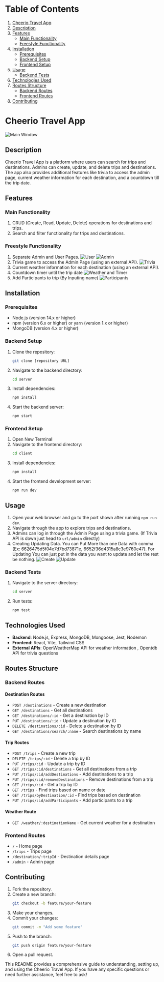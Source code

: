# Table of Contents
1. [Cheerio Travel App](#cheerio-travel-app)
2. [Description](#description)
3. [Features](#features)
   - [Main Functionality](#main-functionality)
   - [Freestyle Functionality](#freestyle-functionality)
4. [Installation](#installation)
   - [Prerequisites](#prerequisites)
   - [Backend Setup](#backend-setup)
   - [Frontend Setup](#frontend-setup)
5. [Usage](#usage)
   - [Backend Tests](#backend-tests)
6. [Technologies Used](#technologies-used)
7. [Routes Structure](#routes-structure)
   - [Backend Routes](#backend-routes)
   - [Frontend Routes](#frontend-routes)
8. [Contributing](#contributing)

# Cheerio Travel App
![Main Window](/pictures/main.png "Main Window")

## Description
Cheerio Travel App is a platform where users can search for trips and destinations. Admins can create, update, and delete trips and destinations. The app also provides additional features like trivia to access the admin page, current weather information for each destination, and a countdown till the trip date.

## Features

### Main Functionality
1. CRUD (Create, Read, Update, Delete) operations for destinations and trips.
2. Search and filter functionality for trips and destinations.

### Freestyle Functionality
1. Separate Admin and User Pages.
![User](/pictures/user.png "User")
![Admin](/pictures/admin.png "Admin")
2. Trivia game to access the Admin Page (using an external API).
![Trivia](/pictures/trivia.png "Trivia")
3. Current weather information for each destination (using an external API).
4. Countdown timer until the trip date
![Weather and Timer](/pictures/weather.png "Weather")
5. Add Participants to trip (By Inputing name)
![Participants](/pictures/participants.png "Participants")

## Installation

### Prerequisites
- Node.js (version 14.x or higher)
- npm (version 6.x or higher) or yarn (version 1.x or higher)
- MongoDB (version 4.x or higher)

### Backend Setup
1. Clone the repository:
   ```sh
   git clone [repository URL]
   ```
2. Navigate to the backend directory:
   ```sh
   cd server
   ```
3. Install dependencies:
   ```sh
   npm install

4. Start the backend server:
   ```sh
   npm start
   ```

### Frontend Setup
1. Open New Terminal
2. Navigate to the frontend directory:
   ```sh
   cd client
   ```
3. Install dependencies:
   ```sh
   npm install
   ```
4. Start the frontend development server:
   ```sh
   npm run dev
   ```

## Usage
1. Open your web browser and go to the port shown after running `npm run dev`.
2. Navigate through the app to explore trips and destinations.
3. Admins can log in through the Admin Page using a trivia game. (If Trivia API is down just head to `url/admin` directly)
4. Creating Updating Data. You can Put More than one Data with comma (Ex: 6626475d5f04e7d7bd73871e, 6652f36d4315a8c3e9760e47). For Updating You can just put in the data you want to update and let the rest be nothing. 
![Create](/pictures/create.png "create")
![Update](/pictures/update.png "update")

### Backend Tests
1. Navigate to the server directory:
   ```sh
   cd server
   ```
2. Run tests:
   ```sh
   npm test
   ```

## Technologies Used
- **Backend**: Node.js, Express, MongoDB, Mongoose, Jest, Nodemon
- **Frontend**: React, Vite, Tailwind CSS
- **External APIs**: OpenWeatherMap API for weather information , Opentdb API for trivia questions

## Routes Structure

### Backend Routes

#### Destination Routes
- `POST /destinations` - Create a new destination
- `GET /destinations` - Get all destinations
- `GET /destinations/:id` - Get a destination by ID
- `PUT /destinations/:id` - Update a destination by ID
- `DELETE /destinations/:id` - Delete a destination by ID
- `GET /destinations/search/:name` - Search destinations by name

#### Trip Routes
- `POST /trips` - Create a new trip
- `DELETE /trips/:id` - Delete a trip by ID
- `PUT /trips/:id` - Update a trip by ID
- `GET /trips/:id/destinations` - Get all destinations from a trip
- `PUT /trips/:id/addDestinations` - Add destinations to a trip
- `PUT /trips/:id/removeDestinations` - Remove destinations from a trip
- `GET /trips/:id` - Get a trip by ID
- `GET /trips` - Find trips based on name or date
- `GET /trips/byDestination/:id` - Find trips based on destination
- `PUT /trips/:id/addParticipants` - Add participants to a trip

#### Weather Route
- `GET /weather/:destinationName` - Get current weather for a destination

### Frontend Routes
- `/` - Home page
- `/trips` - Trips page
- `/destination/:tripId` - Destination details page
- `/admin` - Admin page

## Contributing
1. Fork the repository.
2. Create a new branch:
   ```sh
   git checkout -b feature/your-feature
   ```
3. Make your changes.
4. Commit your changes:
   ```sh
   git commit -m "Add some feature"
   ```
5. Push to the branch:
   ```sh
   git push origin feature/your-feature
   ```
6. Open a pull request.


This README provides a comprehensive guide to understanding, setting up, and using the Cheerio Travel App. If you have any specific questions or need further assistance, feel free to ask!